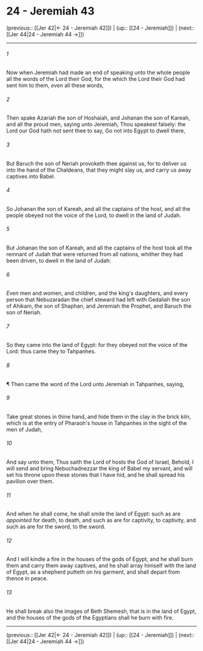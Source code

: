 # 24 - Jeremiah 43

(previous:: [[Jer 42|← 24 - Jeremiah 42]]) | (up:: [[24 - Jeremiah]]) | (next:: [[Jer 44|24 - Jeremiah 44 →]])

***


###### 1 
Now when Jeremiah had made an end of speaking unto the whole people all the words of the Lord their God, for the which the Lord their God had sent him to them, _even_ all these words, 

###### 2 
Then spake Azariah the son of Hoshaiah, and Johanan the son of Kareah, and all the proud men, saying unto Jeremiah, Thou speakest falsely: the Lord our God hath not sent thee to say, Go not into Egypt to dwell there, 

###### 3 
But Baruch the son of Neriah provoketh thee against us, for to deliver us into the hand of the Chaldeans, that they might slay us, and carry us away captives into Babel. 

###### 4 
So Johanan the son of Kareah, and all the captains of the host, and all the people obeyed not the voice of the Lord, to dwell in the land of Judah. 

###### 5 
But Johanan the son of Kareah, and all the captains of the host took all the remnant of Judah that were returned from all nations, whither they had been driven, to dwell in the land of Judah: 

###### 6 
_Even_ men and women, and children, and the king's daughters, and every person that Nebuzaradan the chief steward had left with Gedaliah the son of Ahikam, the son of Shaphan, and Jeremiah the Prophet, and Baruch the son of Neriah. 

###### 7 
So they came into the land of Egypt: for they obeyed not the voice of the Lord: thus came they to Tahpanhes. 

###### 8 
¶ Then came the word of the Lord unto Jeremiah in Tahpanhes, saying, 

###### 9 
Take great stones in thine hand, and hide them in the clay in the brick kiln, which is at the entry of Pharaoh's house in Tahpanhes in the sight of the men of Judah, 

###### 10 
And say unto them, Thus saith the Lord of hosts the God of Israel, Behold, I will send and bring Nebuchadnezzar the king of Babel my servant, and will set his throne upon these stones that I have hid, and he shall spread his pavilion over them. 

###### 11 
And when he shall come, he shall smite the land of Egypt: such as are _appointed_ for death, to death, and such as are for captivity, to captivity, and such as are for the sword, to the sword. 

###### 12 
And I will kindle a fire in the houses of the gods of Egypt, and he shall burn them and carry them away captives, and he shall array himself with the land of Egypt, as a shepherd putteth on his garment, and shall depart from thence in peace. 

###### 13 
He shall break also the images of Beth Shemesh, that is in the land of Egypt, and the houses of the gods of the Egyptians shall he burn with fire.

***

(previous:: [[Jer 42|← 24 - Jeremiah 42]]) | (up:: [[24 - Jeremiah]]) | (next:: [[Jer 44|24 - Jeremiah 44 →]])
